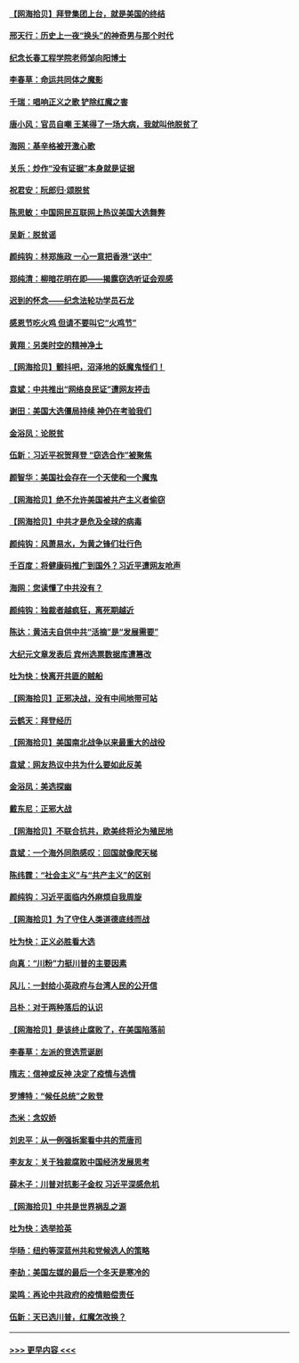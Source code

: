 #### [【网海拾贝】拜登集团上台，就是美国的终结](../pages/nsc993/n12589725.md?t=12021902) 
#### [邢天行：历史上一夜“换头”的神奇男与那个时代](../pages/nsc993/n12589424.md?t=12021902) 
#### [纪念长春工程学院老师邹向阳博士](../pages/nsc993/n12585390.md?t=12021902) 
#### [李春草：命运共同体之魔影](../pages/nsc993/n12585026.md?t=12021902) 
#### [千瑞：唱响正义之歌 铲除红魔之害](../pages/nsc993/n12585002.md?t=12021902) 
#### [唐小风：官员自嘲 王某得了一场大病，我就叫他脱贫了](../pages/nsc993/n12584981.md?t=12021902) 
#### [海网：基辛格被开激心歌](../pages/nsc993/n12584946.md?t=12021902) 
#### [关乐：炒作“没有证据”本身就是证据](../pages/nsc993/n12583146.md?t=12021902) 
#### [祝君安：阮郎归‧颂脱贫](../pages/nsc993/n12583119.md?t=12021902) 
#### [陈思敏：中国网民互联网上热议美国大选舞弊](../pages/nsc993/n12582845.md?t=12021902) 
#### [吴新：脱贫谣](../pages/nsc993/n12580839.md?t=12021902) 
#### [颜纯钩：林郑施政 一心一意把香港“送中”](../pages/nsc993/n12580805.md?t=12021902) 
#### [郑纯清：柳暗花明在即——揭露窃选听证会观感](../pages/nsc993/n12580795.md?t=12021902) 
#### [迟到的怀念——纪念法轮功学员石龙](../pages/nsc993/n12580245.md?t=12021902) 
#### [感恩节吃火鸡  但请不要叫它“火鸡节”](../pages/nsc993/n12580252.md?t=12021902) 
#### [黄翔：另类时空的精神净土](../pages/nsc993/n12578638.md?t=12021902) 
#### [【网海拾贝】颤抖吧，沼泽地的妖魔鬼怪们！](../pages/nsc993/n12578552.md?t=12021902) 
#### [袁斌：中共推出“网络良民证”遭网友抨击](../pages/nsc993/n12578511.md?t=12021902) 
#### [谢田：美国大选僵局持续 神仍在考验我们](../pages/nsc993/n12577432.md?t=12021902) 
#### [金浴凤：论脱贫](../pages/nsc993/n12576386.md?t=12021902) 
#### [伍新：习近平祝贺拜登 “窃选合作”被聚焦](../pages/nsc993/n12576358.md?t=12021902) 
#### [颜智华：美国社会存在一个天使和一个魔鬼](../pages/nsc993/n12574299.md?t=12021902) 
#### [【网海拾贝】绝不允许美国被共产主义者偷窃](../pages/nsc993/n12573396.md?t=12021902) 
#### [【网海拾贝】中共才是危及全球的病毒](../pages/nsc993/n12571204.md?t=12021902) 
#### [颜纯钩：风萧易水，为黄之锋们壮行色](../pages/nsc993/n12571487.md?t=12021902) 
#### [千百度：将健康码推广到国外？习近平遭网友呛声](../pages/nsc993/n12570808.md?t=12021902) 
#### [海网：您读懂了中共没有？](../pages/nsc993/n12570487.md?t=12021902) 
#### [颜纯钩：独裁者越疯狂，离死期越近](../pages/nsc993/n12569055.md?t=12021902) 
#### [陈达：黄洁夫自供中共“活摘”是“发展需要”](../pages/nsc993/n12568541.md?t=12021902) 
#### [大纪元文章发表后 宾州选票数据库遭篡改](../pages/nsc993/n12568105.md?t=12021902) 
#### [吐为快：快离开共匪的贼船](../pages/nsc993/n12568462.md?t=12021902) 
#### [【网海拾贝】正邪决战，没有中间地带可站](../pages/nsc993/n12568439.md?t=12021902) 
#### [云鹤天：拜登经历](../pages/nsc993/n12567294.md?t=12021902) 
#### [【网海拾贝】美国南北战争以来最重大的战役](../pages/nsc993/n12567247.md?t=12021902) 
#### [袁斌：网友热议中共为什么要如此反美](../pages/nsc993/n12567162.md?t=12021902) 
#### [金浴凤：美选探幽](../pages/nsc993/n12567147.md?t=12021902) 
#### [戴东尼：正邪大战](../pages/nsc993/n12567033.md?t=12021902) 
#### [【网海拾贝】不联合抗共，欧美终将沦为殖民地](../pages/nsc993/n12565068.md?t=12021902) 
#### [袁斌：一个海外同胞感叹：回国就像爬天梯](../pages/nsc993/n12564986.md?t=12021902) 
#### [陈纬霆：“社会主义”与“共产主义”的区别](../pages/nsc993/n12562417.md?t=12021902) 
#### [颜纯钩：习近平面临内外麻烦自我周旋](../pages/nsc993/n12563356.md?t=12021902) 
#### [【网海拾贝】为了守住人类道德底线而战](../pages/nsc993/n12562542.md?t=12021902) 
#### [吐为快：正义必胜看大选](../pages/nsc993/n12561967.md?t=12021902) 
#### [向真：“川粉”力挺川普的主要因素](../pages/nsc993/n12560774.md?t=12021902) 
#### [风儿：一封给小英政府与台湾人民的公开信](../pages/nsc993/n12560581.md?t=12021902) 
#### [吕朴：对于两种落后的认识](../pages/nsc993/n12560492.md?t=12021902) 
#### [【网海拾贝】是该终止腐败了，在美国陷落前](../pages/nsc993/n12559936.md?t=12021902) 
#### [李春草：左派的竞选荒诞剧](../pages/nsc993/n12558380.md?t=12021902) 
#### [隋志：信神或反神 决定了疫情与选情](../pages/nsc993/n12558255.md?t=12021902) 
#### [罗博特：“候任总统”之败登](../pages/nsc993/n12558189.md?t=12021902) 
#### [杰米：念奴娇](../pages/nsc993/n12558174.md?t=12021902) 
#### [刘忠平：从一例强拆案看中共的荒唐司](../pages/nsc993/n12558036.md?t=12021902) 
#### [李友友：关于独裁腐败中国经济发展思考](../pages/nsc993/n12558004.md?t=12021902) 
#### [薛木子：川普对抗影子金权 习近平深感危机](../pages/nsc993/n12557342.md?t=12021902) 
#### [【网海拾贝】中共是世界祸乱之源](../pages/nsc993/n12555353.md?t=12021902) 
#### [吐为快：选举拾英](../pages/nsc993/n12555041.md?t=12021902) 
#### [华旸：纽约等深蓝州共和党候选人的策略](../pages/nsc993/n12554309.md?t=12021902) 
#### [李劼：美国左媒的最后一个冬天是寒冷的](../pages/nsc993/n12552947.md?t=12021902) 
#### [梁鸣：再论中共政府的疫情赔偿责任](../pages/nsc993/n12553012.md?t=12021902) 
#### [伍新：天已选川普，红魔怎改换？](../pages/nsc993/n12552970.md?t=12021902) 

----
#### [ >>> 更早内容 <<< ](../indexes/nsc993-earlier.md)
